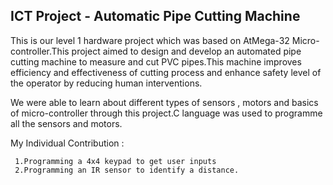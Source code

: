 ICT Project - Automatic Pipe Cutting Machine
--------------------------------------------
This is our level 1 hardware project which was based on AtMega-32 Micro-controller.This project aimed to design and develop an automated pipe cutting machine to measure and cut PVC pipes.This machine improves efficiency and effectiveness of cutting process and enhance safety level of the operator by reducing human interventions.

We were able to learn about different types of sensors , motors and basics of micro-controller through this project.C language was used to programme all the sensors and motors.

My Individual Contribution :

     1.Programming a 4x4 keypad to get user inputs
     2.Programming an IR sensor to identify a distance.
